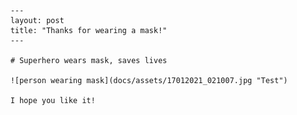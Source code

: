 
        ---
        layout: post
        title: "Thanks for wearing a mask!"
        ---

        # Superhero wears mask, saves lives

        ![person wearing mask](docs/assets/17012021_021007.jpg "Test")

        I hope you like it!
        